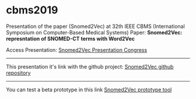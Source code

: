 # cbms2019
Presentation of the paper (Snomed2Vec) at 32th IEEE CBMS (International Symposium on Computer-Based Medical Systems)
Paper: **Snomed2Vec: represntation of SNOMED-CT terms with Word2Vec** 

Access Presentation: <a href="https://nachuss.github.io/cbms2019/#/"> Snomed2Vec Presentation Congress</a>
<hr>
This presentation it's link with the github project: <a href="https://github.com/NachusS/Snomed2Vec"> Snomed2Vec github repository</a> 
<hr>
You can test a beta prototype in this link <a href="http://snomed2vec.jasonjimnzdev.es/">Snomed2Vec prototype tool</a>
